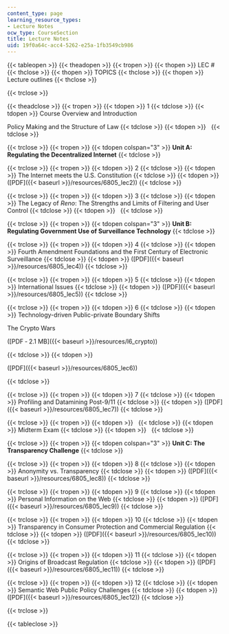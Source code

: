 ```yaml
---
content_type: page
learning_resource_types:
- Lecture Notes
ocw_type: CourseSection
title: Lecture Notes
uid: 19f0a64c-acc4-5262-e25a-1fb3549cb986
---
```


{{< tableopen >}}
{{< theadopen >}}
{{< tropen >}}
{{< thopen >}}
LEC #
{{< thclose >}}
{{< thopen >}}
TOPICS
{{< thclose >}}
{{< thopen >}}
Lecture outlines
{{< thclose >}}

{{< trclose >}}

{{< theadclose >}}
{{< tropen >}}
{{< tdopen >}}
1
{{< tdclose >}}
{{< tdopen >}}
Course Overview and Introduction  
  
Policy Making and the Structure of Law
{{< tdclose >}}
{{< tdopen >}}
 
{{< tdclose >}}

{{< trclose >}}
{{< tropen >}}
{{< tdopen colspan="3" >}}
**Unit A: Regulating the Decentralized Internet**
{{< tdclose >}}

{{< trclose >}}
{{< tropen >}}
{{< tdopen >}}
2
{{< tdclose >}}
{{< tdopen >}}
The Internet meets the U.S. Constitution
{{< tdclose >}}
{{< tdopen >}}
([PDF]({{< baseurl >}}/resources/6805_lec2))
{{< tdclose >}}

{{< trclose >}}
{{< tropen >}}
{{< tdopen >}}
3
{{< tdclose >}}
{{< tdopen >}}
The Legacy of _Reno_: The Strengths and Limits of Filtering and User Control
{{< tdclose >}}
{{< tdopen >}}
 
{{< tdclose >}}

{{< trclose >}}
{{< tropen >}}
{{< tdopen colspan="3" >}}
**Unit B: Regulating Government Use of Surveillance Technology**
{{< tdclose >}}

{{< trclose >}}
{{< tropen >}}
{{< tdopen >}}
4
{{< tdclose >}}
{{< tdopen >}}
Fourth Amendment Foundations and the First Century of Electronic Surveillance
{{< tdclose >}}
{{< tdopen >}}
([PDF]({{< baseurl >}}/resources/6805_lec4))
{{< tdclose >}}

{{< trclose >}}
{{< tropen >}}
{{< tdopen >}}
5
{{< tdclose >}}
{{< tdopen >}}
International Issues
{{< tdclose >}}
{{< tdopen >}}
([PDF]({{< baseurl >}}/resources/6805_lec5))
{{< tdclose >}}

{{< trclose >}}
{{< tropen >}}
{{< tdopen >}}
6
{{< tdclose >}}
{{< tdopen >}}
Technology-driven Public-private Boundary Shifts  
  
The Crypto Wars

([PDF ‑ 2.1 MB]({{< baseurl >}}/resources/l6_crypto))


{{< tdclose >}}
{{< tdopen >}}


([PDF]({{< baseurl >}}/resources/6805_lec6))


{{< tdclose >}}

{{< trclose >}}
{{< tropen >}}
{{< tdopen >}}
7
{{< tdclose >}}
{{< tdopen >}}
Profiling and Datamining Post-9/11
{{< tdclose >}}
{{< tdopen >}}
([PDF]({{< baseurl >}}/resources/6805_lec7))
{{< tdclose >}}

{{< trclose >}}
{{< tropen >}}
{{< tdopen >}}
 
{{< tdclose >}}
{{< tdopen >}}
Midterm Exam
{{< tdclose >}}
{{< tdopen >}}
 
{{< tdclose >}}

{{< trclose >}}
{{< tropen >}}
{{< tdopen colspan="3" >}}
**Unit C: The Transparency Challenge**
{{< tdclose >}}

{{< trclose >}}
{{< tropen >}}
{{< tdopen >}}
8
{{< tdclose >}}
{{< tdopen >}}
Anonymity vs. Transparency
{{< tdclose >}}
{{< tdopen >}}
([PDF]({{< baseurl >}}/resources/6805_lec8))
{{< tdclose >}}

{{< trclose >}}
{{< tropen >}}
{{< tdopen >}}
9
{{< tdclose >}}
{{< tdopen >}}
Personal Information on the Web
{{< tdclose >}}
{{< tdopen >}}
([PDF]({{< baseurl >}}/resources/6805_lec9))
{{< tdclose >}}

{{< trclose >}}
{{< tropen >}}
{{< tdopen >}}
10
{{< tdclose >}}
{{< tdopen >}}
Transparency in Consumer Protection and Commercial Regulation
{{< tdclose >}}
{{< tdopen >}}
([PDF]({{< baseurl >}}/resources/6805_lec10))
{{< tdclose >}}

{{< trclose >}}
{{< tropen >}}
{{< tdopen >}}
11
{{< tdclose >}}
{{< tdopen >}}
Origins of Broadcast Regulation
{{< tdclose >}}
{{< tdopen >}}
([PDF]({{< baseurl >}}/resources/6805_lec11))
{{< tdclose >}}

{{< trclose >}}
{{< tropen >}}
{{< tdopen >}}
12
{{< tdclose >}}
{{< tdopen >}}
Semantic Web Public Policy Challenges
{{< tdclose >}}
{{< tdopen >}}
([PDF]({{< baseurl >}}/resources/6805_lec12))
{{< tdclose >}}

{{< trclose >}}

{{< tableclose >}}